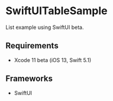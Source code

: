 # SwiftUITableSample
List example using SwiftUI beta.

## Requirements
- Xcode 11 beta (iOS 13, Swift 5.1)

## Frameworks
- SwiftUI
